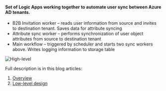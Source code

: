 
#### Set of Logic Apps working together to automate user sync between Azure AD tenants.
- B2B Invitation worker – reads user information from source and invites to destination tenant. Saves data for attribute syncing
- Attribute sync worker – performs synchronization of user object attributes from source to destination tenant
- Main workflow – triggered by scheduler and starts two sync workers above. Writes logging information to storage table

![High-level](https://blog.astashin.com/assets/img/2021/2021-05-06/LogicAppsHLD.png)

Full description is in this blog articles:
1. [Overview](https://blog.astashin.com/blog/Bring-em-all-in-p5/)
2. [Low-level design](https://blog.astashin.com/blog/Bring-em-all-in-p6/)
